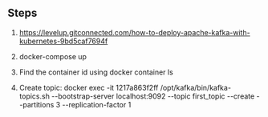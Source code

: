 ## Steps
1. https://levelup.gitconnected.com/how-to-deploy-apache-kafka-with-kubernetes-9bd5caf7694f

1. docker-compose up
2. Find the container id using docker container ls
3. Create topic: docker exec -it 1217a863f2ff /opt/kafka/bin/kafka-topics.sh --bootstrap-server localhost:9092 --topic first_topic --create --partitions 3 --replication-factor 1